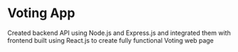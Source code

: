 # Voting App
<p>Created backend API using Node.js and Express.js and integrated them with frontend built using React.js to create fully functional Voting web page</p>